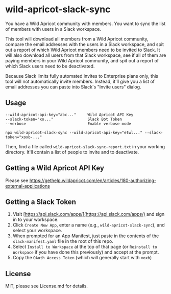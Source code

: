 # wild-apricot-slack-sync

You have a Wild Apricot community with members. You want to sync the list of members with users in a Slack workspace.

This tool will download all members from a Wild Apricot community, compare the email addresses with the users in a Slack workspace, and spit out a report of which Wild Apricot members need to be invited to Slack. It will also download all users from that Slack workspace, see if all of them are paying members in your Wild Apricot community, and spit out a report of which Slack users need to be deactivated.

Because Slack limits fully automated invites to Enterprise plans only, this tool will not automatically invite members. Instead, it'll give you a list of email addresses you can paste into Slack's "Invite users" dialog.

## Usage

```
--wild-apricot-api-key="abc..."     Wild Apricot API Key
--slack-token="xo..."               Slack Bot Token
--verbose                           Enable verbose mode
```

```
npx wild-apricot-slack-sync --wild-apricot-api-key="etwl..." --slack-token="xoxb-..."
```

Then, find a file called `wild-apricot-slack-sync-report.txt` in your working directory. It'll contain a list of people to invite and to deactivate.

## Getting a Wild Apricot API Key

Please see https://gethelp.wildapricot.com/en/articles/180-authorizing-external-applications

## Getting a Slack Token

1. Visit [https://api.slack.com/apps/](https://api.slack.com/apps/) and sign in to your workspace.
2. Click `Create New App`, enter a name (e.g., `wild-apricot-slack-sync`), and select your workspace.
3. When prompted for an App Manifest, just paste in the contents of the `slack-manifest.yaml` file in the root of this repo.
4. Select `Install to Workspace` at the top of that page (or `Reinstall to Workspace` if you have done this previously) and accept at the prompt.
5. Copy the `OAuth Access Token` (which will generally start with `xoxb`)

## License

MIT, please see License.md for details.
